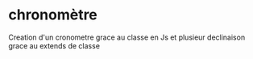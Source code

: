 # chronomètre

Creation d'un cronometre grace au classe en Js et plusieur declinaison grace au extends de classe
